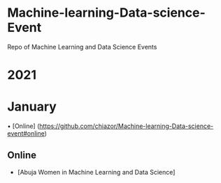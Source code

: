 # Machine-learning-Data-science-Event
Repo of Machine Learning and Data Science Events 

# 2021
# January

• [Online] (https://github.com/chiazor/Machine-learning-Data-science-event#online)

## Online 

- [Abuja Women in Machine Learning and Data Science] 
